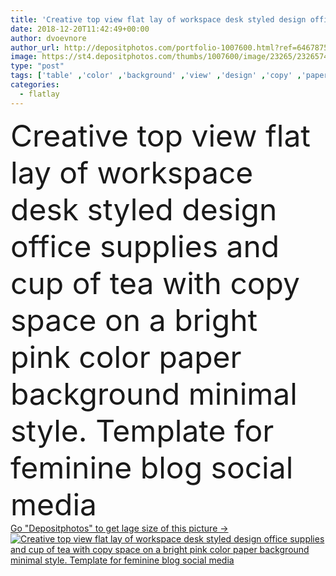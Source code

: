 ```yaml
---
title: 'Creative top view flat lay of workspace desk styled design office supplies and cup of tea with copy space on a bright pink color paper background minimal style. Template for feminine blog social media'
date: 2018-12-20T11:42:49+00:00
author: dvoevnore
author_url: http://depositphotos.com/portfolio-1007600.html?ref=64678756
image: https://st4.depositphotos.com/thumbs/1007600/image/23265/232657470/api_thumb_450.jpg?forcejpeg=true
type: "post"
tags: ['table' ,'color' ,'background' ,'view' ,'design' ,'copy' ,'paper' ,'space' ,'girl' ,'female' ,'flower' ,'tea' ,'cup' ,'drink' ,'fashion' ,'accessory' ,'pink' ,'creative' ,'concept' ,'office' ,'lay' ,'blank' ,'glamour' ,'beverage' ,'woman' ,'notebook' ,'desktop' ,'flat' ,'lifestyle' ,'letter' ,'desk' ,'feminine' ,'notepad' ,'template' ,'styled' ,'top' ,'supplies' ,'workplace' ,'workspace' ,'above' ,'stationery' ,'craft' ,'lipstick' ,'minimalism' ,'envelope' ,'journal' ,'perfumes' ,'diary' ,'blogger' ,'flatlay' ]
categories: 
  - flatlay
---
```

<div aling="center">
            <font size="60"> Creative top view flat lay of workspace desk styled design office supplies and cup of tea with copy space on a bright pink color paper background minimal style. Template for feminine blog social media</font>   
</div>
<div>
    <a href='https://depositphotos.com/232657470/stock-photo-creative-top-view-flat-lay.html?ref=64678756' target=_blank > Go "Depositphotos" to get lage size of this picture ->
        <img href='https://depositphotos.com/232657470/stock-photo-creative-top-view-flat-lay.html?ref=64678756' src='https://st4.depositphotos.com/1007600/23265/i/950/depositphotos_232657470-stock-photo-creative-top-view-flat-lay.jpg?forcejpeg=true' alt='Creative top view flat lay of workspace desk styled design office supplies and cup of tea with copy space on a bright pink color paper background minimal style. Template for feminine blog social media' >
    </a>
</div>
